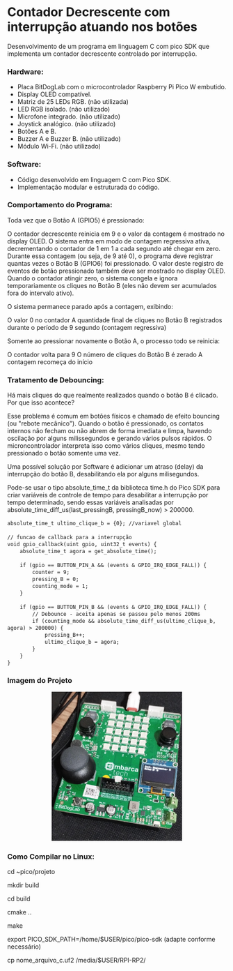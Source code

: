 # Contador Decrescente com interrupção atuando nos botões
Desenvolvimento de um programa em linguagem C com pico SDK que implementa um contador decrescente controlado por interrupção.

### Hardware:

- Placa BitDogLab com o microcontrolador Raspberry Pi Pico W embutido.
- Display OLED compatível.
- Matriz de 25 LEDs RGB. (não utilizada)
- LED RGB isolado. (não utilizado)
- Microfone integrado. (não utilizado)
- Joystick analógico. (não utilizado)
- Botões A e B.
- Buzzer A e Buzzer B. (não utilizado)
- Módulo Wi-Fi. (não utilizado)

### Software:

- Código desenvolvido em linguagem C com Pico SDK.
- Implementação modular e estruturada do código.

### Comportamento do Programa:

Toda vez que o Botão A (GPIO5) é pressionado:

O contador decrescente reinicia em 9 e o valor da contagem é mostrado no display OLED.
O sistema entra em modo de contagem regressiva ativa, decrementando o contador de 1 em 1 a cada segundo até chegar em zero.
Durante essa contagem (ou seja, de 9 até 0), o programa deve registrar quantas vezes o Botão B (GPIO6) foi pressionado. O valor deste registro de eventos de botão pressionado também deve ser mostrado no display OLED.
Quando o contador atingir zero, o sistema congela e ignora temporariamente os cliques no Botão B (eles não devem ser acumulados fora do intervalo ativo).

O sistema permanece parado após a contagem, exibindo:

O valor 0 no contador
A quantidade final de cliques no Botão B registrados durante o período de 9 segundo (contagem regressiva)

Somente ao pressionar novamente o Botão A, o processo todo se reinicia:

O contador volta para 9
O número de cliques do Botão B é zerado
A contagem recomeça do início

### Tratamento de Debouncing:

Há mais cliques do que realmente realizados quando o botão B é clicado. Por que isso acontece?

Esse problema é comum em botões físicos e chamado de efeito bouncing (ou "rebote mecânico"). Quando o botão é pressionado, os contatos internos não fecham ou não abrem de forma imediata e limpa, havendo oscilação por alguns milissegundos e gerando vários pulsos rápidos. O microncontrolador interpreta isso como vários cliques, mesmo tendo pressionado o botão somente uma vez.

Uma possível solução por Software é adicionar um atraso (delay) da interrupção do botão B, desabilitando ela por alguns milisegundos.

Pode-se usar o tipo absolute_time_t da biblioteca time.h do Pico SDK para criar variáveis de controle de tempo para desabilitar a interrupção por tempo determinado, sendo essas variáveis analisadas por absolute_time_diff_us(last_pressingB, pressingB_now) > 200000.

```
absolute_time_t ultimo_clique_b = {0}; //variavel global

// funcao de callback para a interrupção
void gpio_callback(uint gpio, uint32_t events) {
    absolute_time_t agora = get_absolute_time();

    if (gpio == BUTTON_PIN_A && (events & GPIO_IRQ_EDGE_FALL)) {
        counter = 9;     
        pressing_B = 0;    
        counting_mode = 1;   
    }

    if (gpio == BUTTON_PIN_B && (events & GPIO_IRQ_EDGE_FALL)) {
        // Debounce - aceita apenas se passou pelo menos 200ms
        if (counting_mode && absolute_time_diff_us(ultimo_clique_b, agora) > 200000) {
            pressing_B++;
            ultimo_clique_b = agora;
        }
    }
}
```

### Imagem do Projeto
<p align="center">
  <img src="https://github.com/guilherme-ro/guilherme_ramos_embarcatech_HBr_2025/raw/main/projetos/contador-decrescente-bitdoglab/assets/contador-decrescente.jpg" width="300" alt="Imagem centralizada">
</p>




### Como Compilar no Linux:

cd ~pico/projeto

mkdir build

cd build

cmake ..

make

export PICO_SDK_PATH=/home/$USER/pico/pico-sdk 
(adapte conforme necessário)

cp nome_arquivo_c.uf2 /media/$USER/RPI-RP2/

